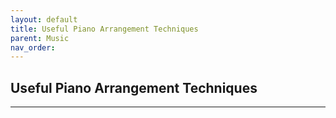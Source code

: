 ```yaml
---
layout: default
title: Useful Piano Arrangement Techniques
parent: Music
nav_order: 
---
```


## Useful Piano Arrangement Techniques

---